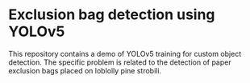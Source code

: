 # Exclusion bag detection using YOLOv5

This repository contains a demo of YOLOv5 training for custom object detection. The specific problem is related to the detection of paper exclusion bags placed on loblolly pine strobili. 
